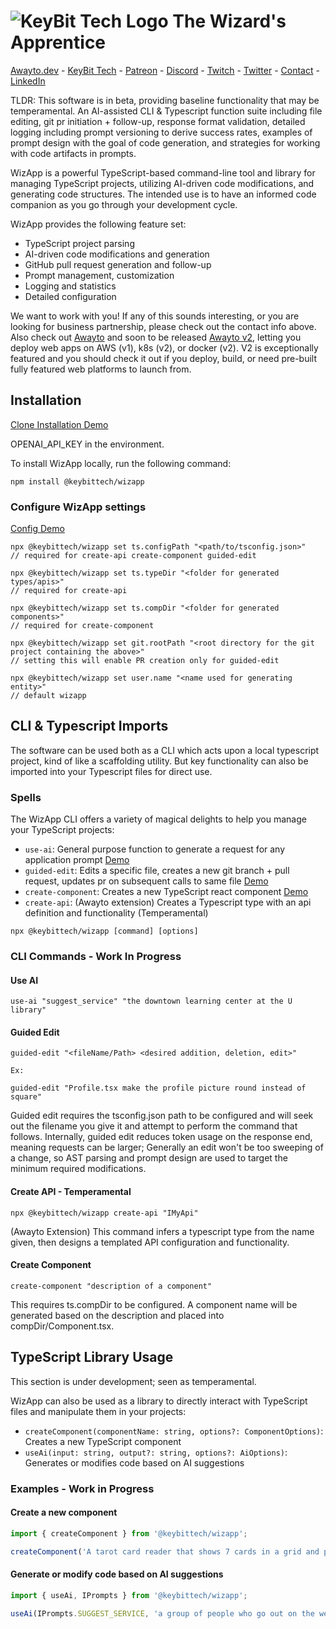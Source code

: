 # ![KeyBit Tech Logo](https://raw.githubusercontent.com/keybittech/awayto/main/app/src/webapp/img/kbt-icon_32w.png) The Wizard's Apprentice

[Awayto.dev](https://awayto.dev/) - [KeyBit Tech](https://keybittech.com/) - [Patreon](https://patreon.com/KeyBitTech) -  [Discord](https://discord.gg/KzpcTrn5DQ) - [Twitch](https://twitch.tv/chatjoept) - [Twitter](https://twitter.com/awaytodev) - [Contact](mailto:joe@keybittech.com) - [LinkedIn](https://www.linkedin.com/in/joe-mccormick-76224429/)

TLDR: This software is in beta, providing baseline functionality that may be temperamental. An AI-assisted CLI & Typescript function suite including file editing, git pr initiation + follow-up, response format validation, detailed logging including prompt versioning to derive success rates, examples of prompt design with the goal of code generation, and strategies for working with code artifacts in prompts.

WizApp is a powerful TypeScript-based command-line tool and library for managing TypeScript projects, utilizing AI-driven code modifications, and generating code structures. The intended use is to have an informed code companion as you go through your development cycle.

WizApp provides the following feature set:

- TypeScript project parsing
- AI-driven code modifications and generation
- GitHub pull request generation and follow-up
- Prompt management, customization
- Logging and statistics
- Detailed configuration

We want to work with you! If any of this sounds interesting, or you are looking for business partnership, please check out the contact info above. Also check out [Awayto](https://github.com/keybittech/awayto) and soon to be released [Awayto v2](https://github.com/jcmccormick/wc), letting you deploy web apps on AWS (v1), k8s (v2), or docker (v2). V2 is exceptionally featured and you should check it out if you deploy, build, or need pre-built fully featured web platforms to launch from.

## Installation

[Clone Installation Demo](https://youtu.be/kCVwqbW8cic)

OPENAI_API_KEY in the environment.

To install WizApp locally, run the following command:

```
npm install @keybittech/wizapp
```

### Configure WizApp settings
[Config Demo](https://youtu.be/b8uU2reOE5I)
```
npx @keybittech/wizapp set ts.configPath "<path/to/tsconfig.json>"
// required for create-api create-component guided-edit

npx @keybittech/wizapp set ts.typeDir "<folder for generated types/apis>"
// required for create-api

npx @keybittech/wizapp set ts.compDir "<folder for generated components>"
// required for create-component

npx @keybittech/wizapp set git.rootPath "<root directory for the git project containing the above>"
// setting this will enable PR creation only for guided-edit

npx @keybittech/wizapp set user.name "<name used for generating entity>"
// default wizapp
```

## CLI & Typescript Imports

The software can be used both as a CLI which acts upon a local typescript project, kind of like a scaffolding utility. But key functionality can also be imported into your Typescript files for direct use.

### Spells

The WizApp CLI offers a variety of magical delights to help you manage your TypeScript projects:

- `use-ai`: General purpose function to generate a request for any application prompt [Demo](https://youtu.be/TbeQcZsg_eM)
- `guided-edit`: Edits a specific file, creates a new git branch + pull request, updates pr on subsequent calls to same file [Demo](https://youtu.be/2gbj2QHwYEs)
- `create-component`: Creates a new TypeScript react component [Demo](https://youtu.be/1eBD2-X9tTE)
- `create-api`: (Awayto extension) Creates a Typescript type with an api definition and functionality (Temperamental)

```
npx @keybittech/wizapp [command] [options]
```

### CLI Commands - Work In Progress

#### Use AI
```
use-ai "suggest_service" "the downtown learning center at the U library"
```

#### Guided Edit
```
guided-edit "<fileName/Path> <desired addition, deletion, edit>"

Ex:

guided-edit "Profile.tsx make the profile picture round instead of square"

```
Guided edit requires the tsconfig.json path to be configured and will seek out the filename you give it and attempt to perform the command that follows. Internally, guided edit reduces token usage on the response end, meaning requests can be larger; Generally an edit won't be too sweeping of a change, so AST parsing and prompt design are used to target the minimum required modifications.


#### Create API - Temperamental

```
npx @keybittech/wizapp create-api "IMyApi"
```
(Awayto Extension) This command infers a typescript type from the name given, then designs a templated API configuration and functionality.

#### Create Component

```
create-component "description of a component"
```
This requires ts.compDir to be configured. A component name will be generated based on the description and placed into compDir/Component.tsx.


## TypeScript Library Usage

This section is under development; seen as temperamental.

WizApp can also be used as a library to directly interact with TypeScript files and manipulate them in your projects:

- `createComponent(componentName: string, options?: ComponentOptions)`: Creates a new TypeScript component
- `useAi(input: string, output?: string, options?: AiOptions)`: Generates or modifies code based on AI suggestions

### Examples - Work in Progress

#### Create a new component

```typescript
import { createComponent } from '@keybittech/wizapp';

createComponent('A tarot card reader that shows 7 cards in a grid and pulls images from a real tarot card website along with their names and descriptions. Users can press a button to reveal 7 new cards.');
```

#### Generate or modify code based on AI suggestions

```typescript
import { useAi, IPrompts } from '@keybittech/wizapp';

useAi(IPrompts.SUGGEST_SERVICE, 'a group of people who go out on the weekends and do various activities');
```